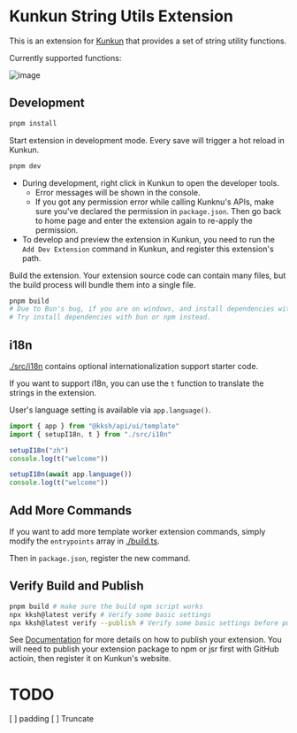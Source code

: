 # Kunkun String Utils Extension

This is an extension for [Kunkun](https://docs.kunkun.sh/) that provides a set of string utility functions.

Currently supported functions:

![image](./image.png)

## Development

```bash
pnpm install
```

Start extension in development mode. Every save will trigger a hot reload in Kunkun.

```bash
pnpm dev
```

- During development, right click in Kunkun to open the developer tools.
  - Error messages will be shown in the console.
  - If you got any permission error while calling Kunknu's APIs, make sure you've declared the permission in `package.json`. Then go back to home page and enter the extension again to re-apply the permission.
- To develop and preview the extension in Kunkun, you need to run the `Add Dev Extension` command in Kunkun, and register this extension's path.

Build the extension. Your extension source code can contain many files, but the build process will bundle them into a single file.

```bash
pnpm build
# Due to Bun's bug, if you are on windows, and install dependencies with pnpm, you may get error during build.
# Try install dependencies with bun or npm instead.
```

## i18n

[./src/i18n](./src/i18n/) contains optional internationalization support starter code.

If you want to support i18n, you can use the `t` function to translate the strings in the extension.

User's language setting is available via `app.language()`.

```ts
import { app } from "@kksh/api/ui/template"
import { setupI18n, t } from "./src/i18n"

setupI18n("zh")
console.log(t("welcome"))

setupI18n(await app.language())
console.log(t("welcome"))
```

## Add More Commands

If you want to add more template worker extension commands, simply modify the `entrypoints` array in [./build.ts](./build.ts).

Then in `package.json`, register the new command.

## Verify Build and Publish

```bash
pnpm build # make sure the build npm script works
npx kksh@latest verify # Verify some basic settings
npx kksh@latest verify --publish # Verify some basic settings before publishing
```

See [Documentation](https://docs.kunkun.sh/guides/extensions/publish/design/) for more details on how to publish your extension. You will need to publish your extension package to npm or jsr first with GitHub actioin, then register it on Kunkun's website.

# TODO

[ ] padding
[ ] Truncate